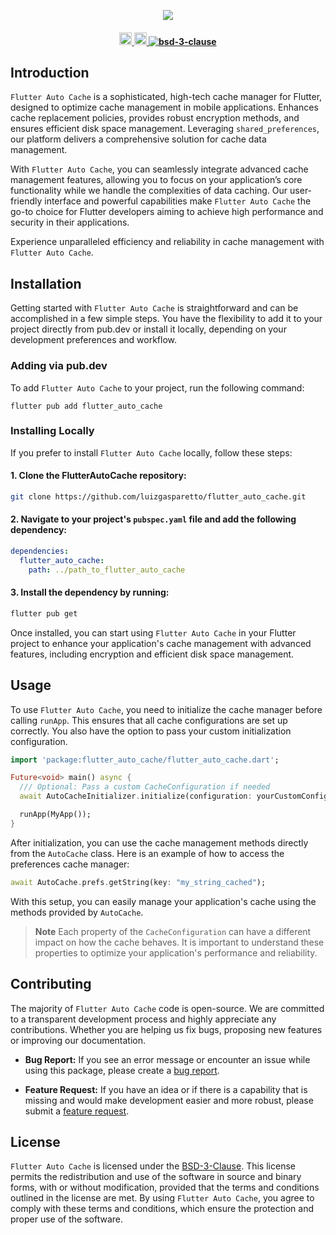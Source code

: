 <p align="center">
  <a href="https://github.com/luizgasparetto/flutter_auto_cache">
  <img src="./docs/assets/logo.svg">
  </a>
</p>


<h4 align="center">
  <a href="https://github.com/luizgasparetto/flutter_auto_cache/actions/workflows/ci.yaml">
    <img src="https://img.shields.io/github/actions/workflow/status/luizgasparetto/flutter_auto_cache/ci.yaml?branch=main&label=pipeline&style=flat-square&color=blue" alt="continuous integration" style="height: 20px;">
  </a>
  <a href="https://github.com/luizgasparetto/flutter_auto_cache/stargazers">
    <img src="https://img.shields.io/github/stars/luizgasparetto/flutter_auto_cache?style=flat-square" alt="start" style="height: 20px;">
  </a>
  <a href="https://opensource.org/license/bsd-3-clause">
  <img src="https://img.shields.io/github/license/luizgasparetto/flutter_auto_cache?style=flat-square&color=blue" alt="bsd-3-clause" style: "height: 20px;">
  </a>
  <br>
</h4>


## Introduction

`Flutter Auto Cache` is a sophisticated, high-tech cache manager for Flutter, designed to optimize cache management in mobile applications. Enhances cache replacement policies, provides robust encryption methods, and ensures efficient disk space management. Leveraging `shared_preferences`, our platform delivers a comprehensive solution for cache data management.

With `Flutter Auto Cache`, you can seamlessly integrate advanced cache management features, allowing you to focus on your application’s core functionality while we handle the complexities of data caching. Our user-friendly interface and powerful capabilities make `Flutter Auto Cache` the go-to choice for Flutter developers aiming to achieve high performance and security in their applications.

Experience unparalleled efficiency and reliability in cache management with `Flutter Auto Cache`.


## Installation 

Getting started with `Flutter Auto Cache` is straightforward and can be accomplished in a few simple steps. You have the flexibility to add it to your project directly from pub.dev or install it locally, depending on your development preferences and workflow.


### Adding via pub.dev
To add `Flutter Auto Cache` to your project, run the following command:

```
flutter pub add flutter_auto_cache
```

### Installing Locally
If you prefer to install `Flutter Auto Cache` locally, follow these steps:

#### 1. Clone the FlutterAutoCache repository:

```bash
git clone https://github.com/luizgasparetto/flutter_auto_cache.git
```

#### 2. Navigate to your project's `pubspec.yaml` file and add the following dependency:
```yaml
dependencies:
  flutter_auto_cache:
    path: ../path_to_flutter_auto_cache
```

#### 3. Install the dependency by running:
```bash
flutter pub get
```

Once installed, you can start using `Flutter Auto Cache` in your Flutter project to enhance your application's cache management with advanced features, including encryption and efficient disk space management.

## Usage
To use `Flutter Auto Cache`, you need to initialize the cache manager before calling `runApp`. This ensures that all cache configurations are set up correctly. You also have the option to pass your custom initialization configuration.

```dart
import 'package:flutter_auto_cache/flutter_auto_cache.dart';

Future<void> main() async {
  /// Optional: Pass a custom CacheConfiguration if needed
  await AutoCacheInitializer.initialize(configuration: yourCustomConfiguration);

  runApp(MyApp());
}
```

After initialization, you can use the cache management methods directly from the `AutoCache` class. Here is an example of how to access the preferences cache manager:

```dart
await AutoCache.prefs.getString(key: "my_string_cached");
```

With this setup, you can easily manage your application's cache using the methods provided by `AutoCache`.

> **Note**
> Each property of the `CacheConfiguration` can have a different impact on how the cache behaves. It is important to understand these properties to optimize your application's performance and reliability.


## Contributing

The majority of `Flutter Auto Cache` code is open-source. We are committed to a transparent development process and highly appreciate any contributions. Whether you are helping us fix bugs, proposing new features or improving our documentation.

- **Bug Report:** If you see an error message or encounter an issue while using this package, please create a [bug report](https://github.com/luizgasparetto/flutter_auto_cache/issues/new?assignees=&labels=type%3A+feature+request&template=BUG-REPORT.yml).

- **Feature Request:** If you have an idea or if there is a capability that is missing and would make development easier and more robust, please submit a [feature request](https://github.com/luizgasparetto/flutter_auto_cache/issues/new?assignees=&labels=type%3A+feature+request&template=SUGGESTION-REQUEST.yml).

## License

`Flutter Auto Cache` is licensed under the [BSD-3-Clause](./LICENSE). This license permits the redistribution and use of the software in source and binary forms, with or without modification, provided that the terms and conditions outlined in the license are met. By using `Flutter Auto Cache`, you agree to comply with these terms and conditions, which ensure the protection and proper use of the software.